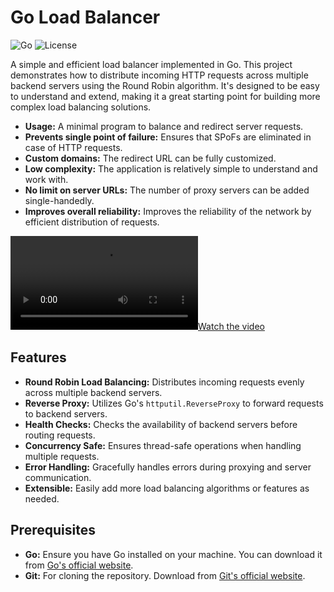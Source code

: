 # Go Load Balancer

![Go](https://img.shields.io/badge/Go-1.20-blue.svg)
![License](https://img.shields.io/badge/license-MIT-green.svg)

A simple and efficient load balancer implemented in Go. This project demonstrates how to distribute incoming HTTP requests across multiple backend servers using the Round Robin algorithm. It's designed to be easy to understand and extend, making it a great starting point for building more complex load balancing solutions.

- **Usage:** A minimal program to balance and redirect server requests.
- **Prevents single point of failure:** Ensures that SPoFs are eliminated in case of HTTP requests.
- **Custom domains:** The redirect URL can be fully customized.
- **Low complexity:** The application is relatively simple to understand and work with.
- **No limit on server URLs:** The number of proxy servers can be added single-handedly.
- **Improves overall reliability:** Improves the reliability of the network by efficient distribution of requests.

[![Watch the video](vid.mp4)](vid.mp4)


## Features

- **Round Robin Load Balancing:** Distributes incoming requests evenly across multiple backend servers.
- **Reverse Proxy:** Utilizes Go's `httputil.ReverseProxy` to forward requests to backend servers.
- **Health Checks:** Checks the availability of backend servers before routing requests.
- **Concurrency Safe:** Ensures thread-safe operations when handling multiple requests.
- **Error Handling:** Gracefully handles errors during proxying and server communication.
- **Extensible:** Easily add more load balancing algorithms or features as needed.

## Prerequisites

- **Go:** Ensure you have Go installed on your machine. You can download it from [Go's official website](https://golang.org/dl/).
- **Git:** For cloning the repository. Download from [Git's official website](https://git-scm.com/downloads).
